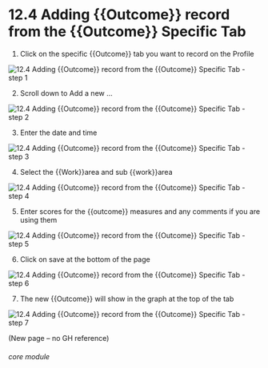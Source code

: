 # 12.4 Adding {{Outcome}} record from the {{Outcome}} Specific Tab


1. Click on the specific {{Outcome}} tab you want to record on the Profile

![12.4 Adding {{Outcome}} record from the {{Outcome}} Specific Tab - step 1](12.4_Adding_Outcome_record_from_the_Outcome_Specific_Tab_im_1.png)

2. Scroll down to Add a new ...

![12.4 Adding {{Outcome}} record from the {{Outcome}} Specific Tab - step 2](12.4_Adding_Outcome_record_from_the_Outcome_Specific_Tab_im_2.png)

3. Enter the date and time

![12.4 Adding {{Outcome}} record from the {{Outcome}} Specific Tab - step 3](12.4_Adding_Outcome_record_from_the_Outcome_Specific_Tab_im_3.png)

4. Select the {{Work}}area and sub {{work}}area

![12.4 Adding {{Outcome}} record from the {{Outcome}} Specific Tab - step 4](12.4_Adding_Outcome_record_from_the_Outcome_Specific_Tab_im_4.png)

5. Enter scores for the {{outcome}} measures and any comments if you are using them

![12.4 Adding {{Outcome}} record from the {{Outcome}} Specific Tab - step 5](12.4_Adding_Outcome_record_from_the_Outcome_Specific_Tab_im_5.png)

6. Click on save at the bottom of the page

![12.4 Adding {{Outcome}} record from the {{Outcome}} Specific Tab - step 6](12.4_Adding_Outcome_record_from_the_Outcome_Specific_Tab_im_6.png)

7. The new {{Outcome}} will show in the graph at the top of the tab

![12.4 Adding {{Outcome}} record from the {{Outcome}} Specific Tab - step 7](12.4_Adding_Outcome_record_from_the_Outcome_Specific_Tab_im_7.png)

(New page – no GH reference)

###### core module